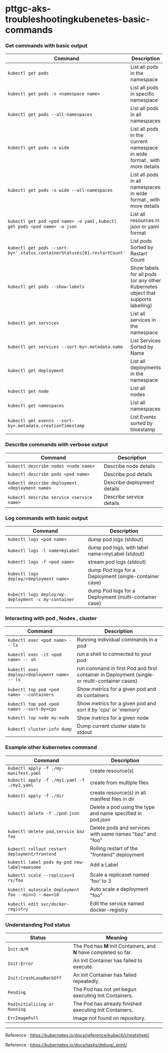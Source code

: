 # pttgc-aks-troubleshootingkubenetes-basic-commands
### Get commands with basic output

| Command | Description |
| --- | --- |
| `kubectl get pods` | List all pods in the namespace |
| `kubectl get pods -n <namespace name>` | List all pods in specific namespace |
| `kubectl get pods --all-namespaces` | List all pods in all namespaces |
| `kubectl get pods -o wide` | List all pods in the current namespace in wide format , with more details |
| `kubectl get pods -o wide --all-namespaces` | List all pods in all namespaces in wide format , with more details |
| `kubectl get pod <pod name> -o yaml` , `kubectl get pods <pod name> -o json` | List all resources in json or yaml format  |
| `kubectl get pods --sort-by='.status.containerStatuses[0].restartCount'` | List pods Sorted by Restart Count |
| `kubectl get pods --show-labels` | Show labels for all pods (or any other Kubernetes object that supports labelling) |
| `kubectl get services` | List all services in the namespace |
| `kubectl get services --sort-by=.metadata.name` | List Services Sorted by Name |
| `kubectl get deployment` | List all deployments in the namespace |
| `kubectl get node` | List all nodes |
| `kubectl get namespaces` | List all namespaces |
| `kubectl get events --sort-by=.metadata.creationTimestamp` | List Events sorted by timestamp |

### Describe commands with verbose output

| Command | Description |
| --- | --- |
| `kubectl describe nodes <node name>` | Describe node details  |
| `kubectl describe pods <pod name>` | Describe pod details  |
| `kubectl describe deployment <deployment name>` | Describe deployment details  |
| `kubectl describe service <service name>` | Describe service details  |

### Log commands with basic output
| Command | Description |
| --- | --- |
| `kubectl logs <pod name>` | dump pod logs (stdout) |
| `kubectl logs -l name=myLabel` | dump pod logs, with label name=myLabel (stdout) |
| `kubectl logs -f <pod name>` | stream pod logs (stdout) |
| `kubectl logs deploy/<deployment name>` | dump Pod logs for a Deployment (single-container case) |
| `kubectl logs deploy/my-deployment -c my-container` | dump Pod logs for a Deployment (multi-container case) |

### Interacting with pod , Nodes , cluster
| Command | Description |
| --- | --- |
| `kubectl exec <pod name> -- ls` | Running individual commands in a pod |
| `kubectl exec -it <pod name> -- sh` | run a shell to connected to your pod |
| `kubectl exec deploy/<deployment name> -- ls` | run command in first Pod and first container in Deployment (single- or multi-container cases) |
| `kubectl top pod <pod name> --containers` | Show metrics for a given pod and its containers |
| `kubectl top pod <pod name> --sort-by=cpu` | Show metrics for a given pod and sort it by 'cpu' or 'memory' |
| `kubectl top node my-node` | Show metrics for a given node |
| `kubectl cluster-info dump` | Dump current cluster state to stdout |

### Example other kubernetes command 
| Command | Description |
| --- | --- |
| `kubectl apply -f ./my-manifest.yaml` | create resource(s) |
| `kubectl apply -f ./my1.yaml -f ./my2.yaml` | create from multiple files |
| `kubectl apply -f ./dir` | create resource(s) in all manifest files in dir |
| `kubectl delete -f ./pod.json` | Delete a pod using the type and name specified in pod.json |
| `kubectl delete pod,service baz foo` | Delete pods and services with same names "baz" and "foo" |
| `kubectl rollout restart deployment/frontend` | Rolling restart of the "frontend" deployment |
| `kubectl label pods my-pod new-label=awesome` | Add a Label |
| `kubectl scale --replicas=3 rs/foo` | Scale a replicaset named 'foo' to 3 |
| `kubectl autoscale deployment foo --min=2 --max=10` | Auto scale a deployment "foo" |
| `kubectl edit svc/docker-registry` | Edit the service named docker-registry |

### Understanding Pod status
| Status | Meaning |
| --- | --- |
| `Init:N/M` | The Pod has **M** Init Containers, and **N** have completed so far. |
| `Init:Error` | An Init Container has failed to execute. |
| `Init:CrashLoopBackOff` | An Init Container has failed repeatedly. |
| `Pending` | The Pod has not yet begun executing Init Containers. |
| `PodInitializing or Running` | The Pod has already finished executing Init Containers. |
| `ErrImagePull` | Image not found on repository. |

----
Reference : https://kubernetes.io/docs/reference/kubectl/cheatsheet/

Reference : https://kubernetes.io/docs/tasks/debug/_print/
